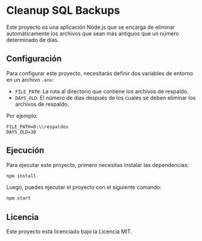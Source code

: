 # Cleanup SQL Backups

Este proyecto es una aplicación Node.js que se encarga de eliminar automáticamente los archivos que sean más antiguos que un número determinado de días.

## Configuración

Para configurar este proyecto, necesitarás definir dos variables de entorno en un archivo `.env`:

- `FILE_PATH`: La ruta al directorio que contiene los archivos de respaldo.
- `DAYS_OLD`: El número de días después de los cuales se deben eliminar los archivos de respaldo.

Por ejemplo:

```env
FILE_PATH=D:\\respaldos
DAYS_OLD=30
```

## Ejecución

Para ejecutar este proyecto, primero necesitas instalar las dependencias:

```bash
npm install
```

Luego, puedes ejecutar el proyecto con el siguiente comando:

```bash
npm start
```


## Licencia

Este proyecto está licenciado bajo la Licencia MIT.
